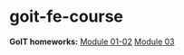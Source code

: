 # goit-fe-course

**GoIT homeworks:**
[Module 01-02](https://ivanfesenko.github.io/goit-fe-course/html-css/module-01/)
[Module 03](https://ivanfesenko.github.io/goit-fe-course/html-css/module-03/)
